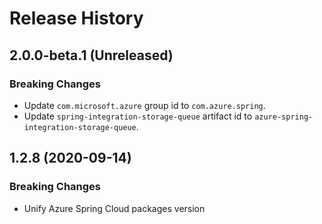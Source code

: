 # Release History

## 2.0.0-beta.1 (Unreleased)
### Breaking Changes
- Update `com.microsoft.azure` group id to `com.azure.spring`.
- Update `spring-integration-storage-queue` artifact id to `azure-spring-integration-storage-queue`.

## 1.2.8 (2020-09-14)
### Breaking Changes
- Unify Azure Spring Cloud packages version
